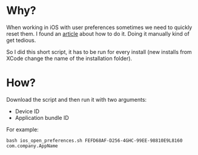 # Why?

When working in iOS with user preferences sometimes we need to quickly reset them. I found an [article](https://pradnya-nikam.medium.com/view-and-change-user-defaults-on-ios-simulator-d2c3fc3b82b1) about how to do it. Doing it manually kind of get tedious.

So I did this short script, it has to be run for every install (new installs from XCode change the name of the installation folder).

# How?

Download the script and then run it with two arguments:

 - Device ID
 - Application bundle ID

For example:

```
bash ios_open_preferences.sh FEFD68AF-D256-4GHC-99EE-98810E9L8160 com.company.AppName
```
